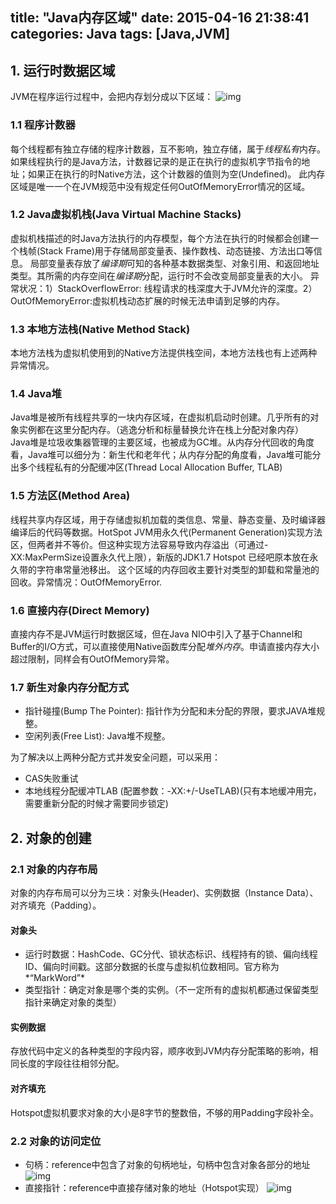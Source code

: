 title: "Java内存区域"
date: 2015-04-16 21:38:41
categories: Java
tags: [Java,JVM]
---

## 1. 运行时数据区域

JVM在程序运行过程中，会把内存划分成以下区域：
![img](http://7xi4cl.com1.z0.glb.clouddn.com/images/2015-04-16/1.png)

### 1.1 程序计数器

每个线程都有独立存储的程序计数器，互不影响，独立存储，属于*线程私有*内存。如果线程执行的是Java方法，计数器记录的是正在执行的虚拟机字节指令的地址；如果正在执行的时Native方法，这个计数器的值则为空(Undefined)。
此内存区域是唯一一个在JVM规范中没有规定任何OutOfMemoryError情况的区域。

### 1.2 Java虚拟机栈(Java Virtual Machine Stacks)

虚拟机栈描述的时Java方法执行的内存模型，每个方法在执行的时候都会创建一个栈帧(Stack Frame)用于存储局部变量表、操作数栈、动态链接、方法出口等信息。
局部变量表存放了*编译期*可知的各种基本数据类型、对象引用、和返回地址类型。其所需的内存空间在*编译期*分配，运行时不会改变局部变量表的大小。
异常状况：1）StackOverflowError: 线程请求的栈深度大于JVM允许的深度。2）OutOfMemoryError:虚拟机栈动态扩展的时候无法申请到足够的内存。

### 1.3 本地方法栈(Native Method Stack)

本地方法栈为虚拟机使用到的Native方法提供栈空间，本地方法栈也有上述两种异常情况。

<!-- more -->

### 1.4 Java堆

Java堆是被所有线程共享的一块内存区域，在虚拟机启动时创建。几乎所有的对象实例都在这里分配内存。（逃逸分析和标量替换允许在栈上分配对象内存）
Java堆是垃圾收集器管理的主要区域，也被成为GC堆。从内存分代回收的角度看，Java堆可以细分为：新生代和老年代；从内存分配的角度看，Java堆可能分出多个线程私有的分配缓冲区(Thread Local Allocation Buffer, TLAB)

### 1.5 方法区(Method Area)

线程共享内存区域，用于存储虚拟机加载的类信息、常量、静态变量、及时编译器编译后的代码等数据。HotSpot JVM用永久代(Permanent Generation)实现方法区，但两者并不等价。但这种实现方法容易导致内存溢出（可通过-XX:MaxPermSize设置永久代上限），新版的JDK1.7 Hotspot 已经吧原本放在永久带的字符串常量池移出。
这个区域的内存回收主要针对类型的卸载和常量池的回收。异常情况：OutOfMemoryError.

### 1.6 直接内存(Direct Memory)

直接内存不是JVM运行时数据区域，但在Java NIO中引入了基于Channel和Buffer的I/O方式，可以直接使用Native函数库分配*堆外内存*。申请直接内存大小超过限制，同样会有OutOfMemory异常。


### 1.7 新生对象内存分配方式

* 指针碰撞(Bump The Pointer): 指针作为分配和未分配的界限，要求JAVA堆规整。
* 空闲列表(Free List): Java堆不规整。

为了解决以上两种分配方式并发安全问题，可以采用：
* CAS失败重试
* 本地线程分配缓冲TLAB (配置参数：-XX:+/-UseTLAB)(只有本地缓冲用完，需要重新分配的时候才需要同步锁定)

## 2. 对象的创建

### 2.1 对象的内存布局

对象的内存布局可以分为三块：对象头(Header)、实例数据（Instance Data）、对齐填充（Padding）。

#### 对象头

* 运行时数据：HashCode、GC分代、锁状态标识、线程持有的锁、偏向线程ID、偏向时间戳。这部分数据的长度与虚拟机位数相同。官方称为*“MarkWord”*
* 类型指针：确定对象是哪个类的实例。（不一定所有的虚拟机都通过保留类型指针来确定对象的类型）

#### 实例数据

存放代码中定义的各种类型的字段内容，顺序收到JVM内存分配策略的影响，相同长度的字段往往相邻分配。

#### 对齐填充

Hotspot虚拟机要求对象的大小是8字节的整数倍，不够的用Padding字段补全。

### 2.2 对象的访问定位

* 句柄：reference中包含了对象的句柄地址，句柄中包含对象各部分的地址
![img](http://7xi4cl.com1.z0.glb.clouddn.com/images/2015-04-16/2.png)
* 直接指针：reference中直接存储对象的地址（Hotspot实现）
![img](http://7xi4cl.com1.z0.glb.clouddn.com/images/2015-04-16/2.png)